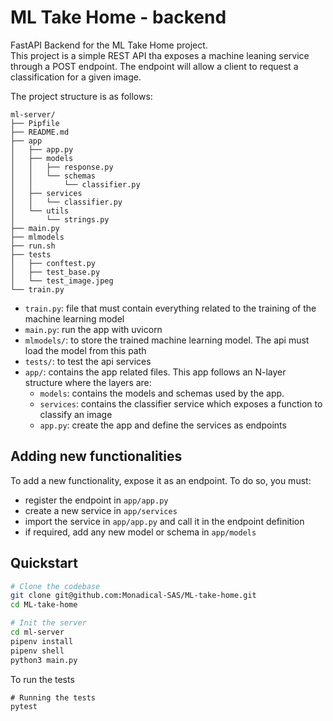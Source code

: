 # ML Take Home - backend

FastAPI Backend for the ML Take Home project.  
This project is a simple REST API tha exposes a machine leaning service through a POST endpoint.
The endpoint will allow a client to request a classification for a given image.

The project structure is as follows:

```
ml-server/
├── Pipfile
├── README.md
├── app
│   ├── app.py
│   ├── models
│   │   ├── response.py
│   │   └── schemas
│   │       └── classifier.py
│   ├── services
│   │   └── classifier.py
│   └── utils
│       └── strings.py
├── main.py
├── mlmodels
├── run.sh
├── tests
│   ├── conftest.py
│   ├── test_base.py
│   └── test_image.jpeg
└── train.py
```

- `train.py`: file that must contain everything related to the training of the machine learning model
- `main.py`: run the app with uvicorn
- `mlmodels/`: to store the trained machine learning model. The api must load the model from this path
- `tests/`: to test the api services
- `app/`: contains the app related files. This app follows an N-layer structure where the layers are:
    - `models`: contains the models and schemas used by the app.
    - `services`: contains the classifier service which exposes a function to classify an image
    - `app.py`: create the app and define the services as endpoints

## Adding new functionalities

To add a new functionality, expose it as an endpoint. To do so, you must:  
* register the endpoint in `app/app.py`
* create a new service in `app/services`
* import the service in `app/app.py` and call it in the endpoint definition
* if required, add any new model or schema in `app/models`

## Quickstart

```bash
# Clone the codebase
git clone git@github.com:Monadical-SAS/ML-take-home.git
cd ML-take-home

# Init the server
cd ml-server 
pipenv install
pipenv shell
python3 main.py 
```

To run the tests
```shell
# Running the tests
pytest
```



